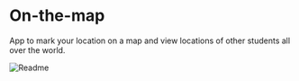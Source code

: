 # On-the-map
App to mark your location on a map and view locations of other students all over the world.


![Readme](https://user-images.githubusercontent.com/84732824/215270458-f11b3df8-a0dc-48f0-ae6d-ea385c4829ca.png)
